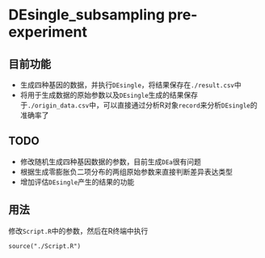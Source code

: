 # DEsingle_subsampling pre-experiment
## 目前功能
- 生成四种基因的数据，并执行`DEsingle`，将结果保存在`./result.csv`中
- 将用于生成数据的原始参数以及`DEsingle`生成的结果保存于`./origin_data.csv`中，可以直接通过分析R对象`record`来分析`DEsingle`的准确率了
## TODO
- 修改随机生成四种基因数据的参数，目前生成`DEa`很有问题
- 根据生成零膨胀负二项分布的两组原始参数来直接判断差异表达类型
- 增加评估`DEsingle`产生的结果的功能
## 用法
修改`Script.R`中的参数，然后在R终端中执行
```
source("./Script.R")
```
